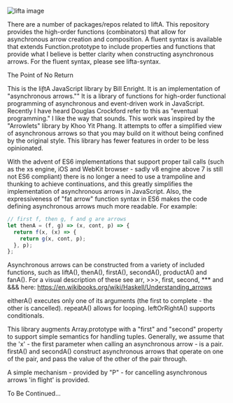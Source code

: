 ![lifta image](https://s3-us-west-1.amazonaws.com/bill-enright-personal/Asset+5.svg)

There are a number of packages/repos related to liftA. This repository provides the high-order functions (combinators) that allow for asynchronous arrow creation and composition. A fluent syntax is available that extends Function.prototype to include properties and functions that provide what I believe is better clarity when constructing asynchronous arrows. For the fluent syntax, please see lifta-syntax.

The Point of No Return

This is the liƒtA JavaScript library by Bill Enright. It is an implementation of
"asynchronous arrows."" It is a library of functions for
high-order functional programming of asynchronous and event-driven work
in JavaScript. Recently I have heard Douglas Crockford refer to this as "eventual programming." I like the way that sounds. This work was inspired by the "Arrowlets" library by
Khoo Yit Phang. It attempts to offer a simplified view of asynchronous arrows so that
you may build on it without being confined by the original style. This
library has fewer features in order to be less opinionated.

With the advent of ES6 implementations that support proper tail calls
(such as the xs engine, iOS and WebKit browser - sadly v8 engine above 7 is still not ES6 compliant)
there is no longer a need to use a
trampoline and thunking to achieve continuations, and this greatly
simplifies the implementation of asynchronous arrows in
JavaScript. Also, the expressiveness of "fat arrow" function syntax in ES6
makes the code defining asynchronous arrows much more readable. For example:

```javascript
// first f, then g, f and g are arrows
let thenA = (f, g) => (x, cont, p) => {
  return f(x, (x) => {
    return g(x, cont, p);
  }, p);
};
```
Asynchronous arrows can be constructed from a variety of included functions, such as
liftA(), thenA(), firstA(), secondA(), productA()
and fanA(). For a visual description of these see arr, >>>,
first, second, *** and &&& here:
https://en.wikibooks.org/wiki/Haskell/Understanding_arrows

eitherA() executes only one of its arguments (the first to complete - the
other is cancelled). repeatA() allows for looping. leftOrRightA() supports conditionals.

This library augments Array.prototype with a "first" and "second" property to
support simple semantics for handling tuples. Generally, we assume that
the 'x' - the first parameter when calling an asynchronous arrow - is a pair.
firstA() and secondA() construct asynchronous arrows that operate on one of
the pair, and pass the value of the other of the pair through.

A simple mechanism - provided by "P" - for cancelling asynchronous arrows 'in flight' is provided.

To Be Continued...

